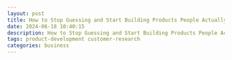```yaml
---
layout: post
title: How to Stop Guessing and Start Building Products People Actually Want
date: 2024-06-18 10:40:15
description: How to Stop Guessing and Start Building Products People Actually Want: The MOM Test
tags: product-development customer-research
categories: business
---
```


<!-- Your post content here -->
